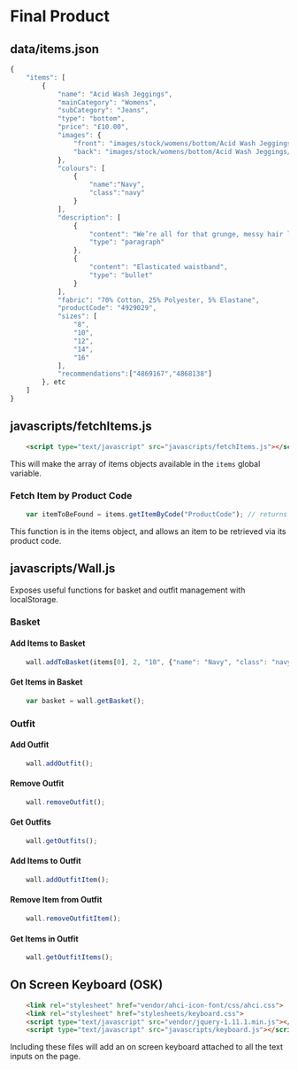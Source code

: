 # Final Product
## data/items.json

```js
{
    "items": [
        {
            "name": "Acid Wash Jeggings",
            "mainCategory": "Womens",
            "subCategory": "Jeans",
            "type": "bottom",
            "price": "£10.00",
            "images": {
                "front": "images/stock/womens/bottom/Acid Wash Jeggings/front.png",
                "back": "images/stock/womens/bottom/Acid Wash Jeggings/back.png"
            },
            "colours": [
                {
					"name":"Navy",
					"class":"navy"
				}
            ],
            "description": [
                {
                    "content": "We’re all for that grunge, messy hair look this season and with these acid wash jeggings you’re sure to be half way there. The perfect pick for an edgy new staple that will transform every look into a style statement instantly, you’re sure to adore these.",
                    "type": "paragraph"
                },
                {
                    "content": "Elasticated waistband",
                    "type": "bullet"
                }
            ],
            "fabric": "70% Cotton, 25% Polyester, 5% Elastane",
            "productCode": "4929029",
            "sizes": [
                "8",
                "10",
                "12",
                "14",
                "16"
            ],
			"recommendations":["4869167","4868138"]
        }, etc
    ]
}
```

## javascripts/fetchItems.js

```html
    <script type="text/javascript" src="javascripts/fetchItems.js"></script>
```
This will make the array of items objects available in the ``` items ``` global variable.

### Fetch Item by Product Code

```js
    var itemToBeFound = items.getItemByCode("ProductCode"); // returns item object
```
This function is in the items object, and allows an item to be retrieved via its product code.

## javascripts/Wall.js
Exposes useful functions for basket and outfit management with localStorage.

### Basket
#### Add Items to Basket
```js
    wall.addToBasket(items[0], 2, "10", {"name": "Navy", "class": "navy"});
```
#### Get Items in Basket
```js
    var basket = wall.getBasket();
```

### Outfit
#### Add Outfit

```js
    wall.addOutfit();
```

#### Remove Outfit

```js
    wall.removeOutfit();
```

#### Get Outfits

```js
    wall.getOutfits();
```

#### Add Items to Outfit

```js
    wall.addOutfitItem();
```

#### Remove Item from Outfit

```js
    wall.removeOutfitItem();
```

#### Get Items in Outfit

```js
    wall.getOutfitItems();
```

## On Screen Keyboard (OSK)
```html
    <link rel="stylesheet" href="vendor/ahci-icon-font/css/ahci.css">
    <link rel="stylesheet" href="stylesheets/keyboard.css">
    <script type="text/javascript" src="vendor/jquery-1.11.1.min.js"></script>
    <script type="text/javascript" src="javascripts/keyboard.js"></script>
```

Including these files will add an on screen keyboard attached to all the text inputs on the page.

